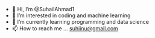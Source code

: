 - 👋 Hi, I’m @SuhailAhmad1
- 👀 I’m interested in coding and machine learning
- 🌱 I’m currently learning programming and data science
- 📫 How to reach me ... suhiinu@gmail.com

<!---
SuhailAhmad1/SuhailAhmad1 is a ✨ special ✨ repository because its `README.md` (this file) appears on your GitHub profile.
You can click the Preview link to take a look at your changes.
--->
